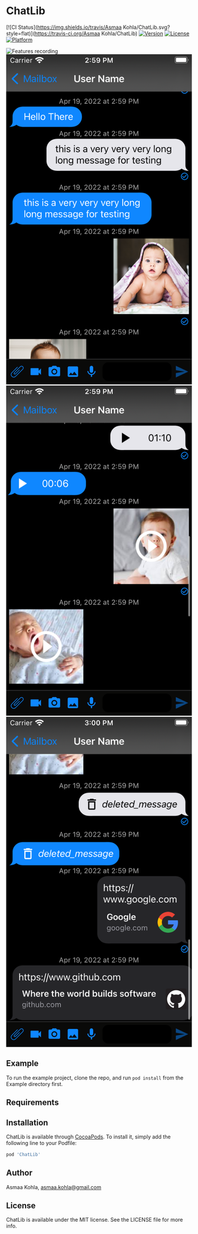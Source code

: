 # ChatLib

[![CI Status](https://img.shields.io/travis/Asmaa Kohla/ChatLib.svg?style=flat)](https://travis-ci.org/Asmaa Kohla/ChatLib)
[![Version](https://img.shields.io/cocoapods/v/ChatLib.svg?style=flat)](https://cocoapods.org/pods/ChatLib)
[![License](https://img.shields.io/cocoapods/l/ChatLib.svg?style=flat)](https://cocoapods.org/pods/ChatLib)
[![Platform](https://img.shields.io/cocoapods/p/ChatLib.svg?style=flat)](https://cocoapods.org/pods/ChatLib)

<img src="screenRecording.gif" alt="Features recording" />

<img src="screenshot1.png" alt="Screenshot of Dark mode" />

<img src="screenshot2.png" alt="Screenshot of Dark mode" />

<img src="screenshot3.png" alt="Screenshot of Dark mode" />

## Example

To run the example project, clone the repo, and run `pod install` from the Example directory first.

## Requirements

## Installation

ChatLib is available through [CocoaPods](https://cocoapods.org). To install
it, simply add the following line to your Podfile:

```ruby
pod 'ChatLib'
```

## Author

Asmaa Kohla, asmaa.kohla@gmail.com

## License

ChatLib is available under the MIT license. See the LICENSE file for more info.
